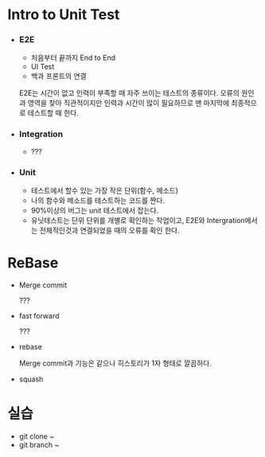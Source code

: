 # Intro to Unit Test

- ### E2E

  - 처음부터 끝까지 End to End
  - UI Test
  - 백과 프론트의 연결

  E2E는 시간이 없고 인력이 부족할 때 자주 쓰이는 테스트의 종류이다. 오류의 원인과 영역을 찾아 직관적이지만 인력과 시간이 많이 필요하므로 맨 마지막에 최종적으로 테스트할 때 한다.

- ### Integration

  - ???

- ### Unit

  - 테스트에서 할수 있는 가장 작은 단위(함수, 메소드)
  - 나의 함수와 메소드를 테스트하는 코드를 짠다.
  - 90%이상의 버그는 unit 테스트에서 잡는다.
  - 유닛테스트는 단위 단위를 개별로 확인하는 작업이고, E2E와 Intergration에서는 전체적인것과 연결되었을 때의 오류를 확인 한다.



# ReBase

- Merge commit

  ???

- fast forward

  ???

- rebase

  Merge commit과 기능은 같으나 히스토리가 1자 형태로 깔끔하다.

- squash



# 실습

- git clone ~
- git branch ~